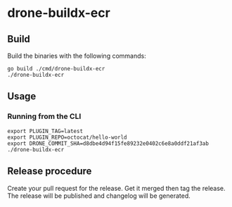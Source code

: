 # drone-buildx-ecr

## Build

Build the binaries with the following commands:

```console
go build ./cmd/drone-buildx-ecr
./drone-buildx-ecr
```

## Usage

### Running from the CLI

```console
export PLUGIN_TAG=latest
export PLUGIN_REPO=octocat/hello-world
export DRONE_COMMIT_SHA=d8dbe4d94f15fe89232e0402c6e8a0ddf21af3ab
./drone-buildx-ecr
```

## Release procedure

Create your pull request for the release. Get it merged then tag the release. The release will be published and changelog will be generated.

